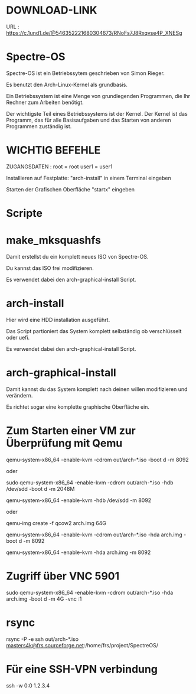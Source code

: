 # DOWNLOAD-LINK

URL : https://c.1und1.de/@546352221680304673/RNoFs7J8Rxqvse4P_XNESg

# Spectre-OS

Spectre-OS ist ein Betriebssytem geschrieben von Simon Rieger.

Es benutzt den Arch-Linux-Kernel als grundbasis.

Ein Betriebssystem ist eine Menge von grundlegenden Programmen, die Ihr Rechner zum Arbeiten benötigt.

Der wichtigste Teil eines Betriebssystems ist der Kernel. Der Kernel ist das Programm, das für alle Basisaufgaben und das Starten von anderen Programmen zuständig ist.

# WICHTIG BEFEHLE

ZUGANGSDATEN : root = root
               user1 = user1
               
Installieren auf Festplatte: "arch-install" in einem Terminal eingeben

Starten der Grafischen Oberfläche "startx" eingeben

# Scripte

# make_mksquashfs

Damit erstellst du ein komplett neues ISO von Spectre-OS.

Du kannst das ISO frei modifizieren.

Es verwendet dabei den arch-graphical-install Script.

# arch-install

Hier wird eine HDD installation ausgeführt.

Das Script partioniert das System komplett selbständig ob verschlüsselt oder uefi. 

Es verwendet dabei den arch-graphical-install Script.

# arch-graphical-install

Damit kannst du das System komplett nach deinen willen modifizieren und verändern.

Es richtet sogar eine komplette graphische Oberfläche ein.

# Zum Starten einer VM zur Überprüfung mit Qemu

qemu-system-x86_64 -enable-kvm -cdrom out/arch-*.iso -boot d -m 8092

oder

sudo qemu-system-x86_64 -enable-kvm -cdrom out/arch-*.iso -hdb /dev/sdd -boot d -m 2048M

qemu-system-x86_64 -enable-kvm -hdb /dev/sdd -m 8092

oder

qemu-img create -f qcow2 arch.img 64G

qemu-system-x86_64 -enable-kvm -cdrom out/arch-*.iso -hda arch.img -boot d -m 8092

qemu-system-x86_64 -enable-kvm -hda arch.img -m 8092

# Zugriff über VNC 5901

sudo qemu-system-x86_64 -enable-kvm -cdrom out/arch-*.iso -hda arch.img -boot d -m 4G -vnc :1

# rsync

rsync -P -e ssh out/arch-*.iso masters4k@frs.sourceforge.net:/home/frs/project/SpectreOS/

# Für eine SSH-VPN verbindung

ssh -w 0:0 1.2.3.4

